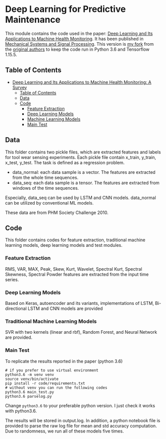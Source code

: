 # Deep Learning for Predictive Maintenance

This module contains the code used in the paper: [Deep Learning and Its Applications to Machine Health Monitoring](https://www.researchgate.net/publication/311839720_Deep_Learning_and_Its_Applications_to_Machine_Health_Monitoring_A_Survey). It has been published in [Mechanical Systems and Signal Processing](https://linkinghub.elsevier.com/retrieve/pii/S0888327018303108). This version is [my fork](https://github.com/bagustris) from the [original authors](https://github.com/ClockworkBunny/MHMS_DEEPLEARNING.) to keep the code run in Python 3.6 and Tensorflow 1.15.5.

## Table of Contents

<!-- TOC START min:1 max:3 link:true update:true -->
- [Deep Learning and Its Applications to Machine Health Monitoring: A Survey](#DL-MHMS)
  - [Table of Contents](#table-of-contents)
  - [Data](#data)
  - [Code](#code)
    - [Feature Extraction](#feature-extraction)
    - [Deep Learning Models](#deep-learning-models)
    - [Machine Learning Models](#machine-learning-models)
    - [Main Test](#main-test)
<!-- TOC END -->



## Data
This folder contains two pickle files, which are extracted features and labels for tool wear sensing experiments. Each pickle file contain x_train, y_train, x_test, y_test. The task is defined as a regression problem.

- data_normal: each data sample is a vector. The features are extracted from the whole time sequences. 
- data_seq: each data sample is a tensor. The features are extracted from windows of the time sequences. 

Especially, data_seq can be used by LSTM and CNN models. data_normal can be utilized by conventional ML models.

These data are from PHM Society Challenge 2010.  

## Code
This folder contains codes for feature extraction, traditional machine learning models, deep learning models and test modules. 

### Feature Extraction
RMS, VAR, MAX, Peak, Skew, Kurt, Wavelet, Spectral Kurt, Spectral Skewness, Spectral Powder features are extracted from the input time series. 

### Deep Learning Models
Based on Keras, autoencoder and its variants, implementations of LSTM, Bi-directional LSTM and CNN models are provided

### Traditional Machine Learning Models
SVR with two kernels (linear and rbf), Random Forest, and Neural Network are provided.

### Main Test
To replicate the results reported in the paper (python 3.6)
```
# if you prefer to use virtual environment
python3.6 -m venv venv
source venv/bin/activate 
pip install -r code/requirements.txt 
# without venv you can run the following codes
python3.6 main_test.py
python3.6 parselog.py
```
Change `python3.6` to your preferable python version. I just check it works with python3.6.


The results will be stored in output.log. In addition, a python notebook file is provided to parse the raw log file for mean and std accuracy computation. 
Due to randomness, we run all of these models five times. 

